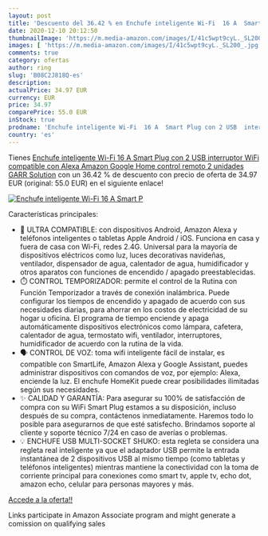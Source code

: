 ```yaml
---
layout: post
title: 'Descuento del 36.42 % en Enchufe inteligente Wi-Fi  16 A  Smart P'
date: 2020-12-10 20:12:50
thumbnailImage: 'https://m.media-amazon.com/images/I/41c5wpt9cyL._SL200_.jpg'
images: [ 'https://m.media-amazon.com/images/I/41c5wpt9cyL._SL200_.jpg' ]
comments: true
category: ofertas
author: ring
slug: 'B08C2J818Q-es'
description:
actualPrice: 34.97 EUR
currency: EUR
price: 34.97
comparePrice: 55.0 EUR
inStock: true
prodname: 'Enchufe inteligente Wi-Fi  16 A  Smart Plug con 2 USB  interruptor WiFi  compatible con Alexa Amazon  Google Home  control remoto  2 unidades  GARR Solution'
country: 'es'
---
```


Tienes [Enchufe inteligente Wi-Fi  16 A  Smart Plug con 2 USB  interruptor WiFi  compatible con Alexa Amazon  Google Home  control remoto  2 unidades  GARR Solution](https://www.amazon.es/dp/B08C2J818Q/?tag=tolees-21) con un 36.42 % de descuento con precio de oferta de 34.97 EUR (original: 55.0 EUR) en el siguiente enlace!

[![Enchufe inteligente Wi-Fi  16 A  Smart P](https://m.media-amazon.com/images/I/41c5wpt9cyL._SL200_.jpg)](https://www.amazon.es/dp/B08C2J818Q/?tag=tolees-21)

Características principales:

- 🔌 ULTRA COMPATIBLE: con dispositivos Android, Amazon Alexa y teléfonos inteligentes o tabletas Apple Android / iOS. Funciona en casa y fuera de casa con Wi-Fi, redes 2.4G. Universal para la mayoría de dispositivos eléctricos como luz, luces decorativas navideñas, ventilador, dispensador de agua, calentador de agua, humidificador y otros aparatos con funciones de encendido / apagado preestablecidas.
- ⏱️ CONTROL TEMPORIZADOR: permite el control de la Rutina con Función Temporizador a través de conexión inalámbrica. Puede configurar los tiempos de encendido y apagado de acuerdo con sus necesidades diarias, para ahorrar en los costos de electricidad de su hogar u oficina. El programa de tiempo enciende y apaga automáticamente dispositivos electrónicos como lámpara, cafetera, calentador de agua, termostato wifi, ventilador, interruptores, humidificador de acuerdo con la rutina de la vida.
- 🗣️ CONTROL DE VOZ: toma wifi inteligente fácil de instalar, es compatible con SmartLife, Amazon Alexa y Google Assistant, puedes administrar dispositivos con comandos de voz, por ejemplo: Alexa, enciende la luz. El enchufe HomeKit puede crear posibilidades ilimitadas según sus necesidades.
- ✨ CALIDAD Y GARANTÍA: Para asegurar su 100% de satisfacción de compra con su WiFi Smart Plug estamos a su disposición, incluso después de su compra, contáctenos inmediatamente. Haremos todo lo posible para asegurarnos de que esté satisfecho. Brindamos soporte al cliente y soporte técnico 7/24 en caso de averías o problemas.
- 💡 ENCHUFE USB MULTI-SOCKET SHUKO: esta regleta se considera una regleta real inteligente ya que el adaptador USB permite la entrada instantánea de 2 dispositivos USB al mismo tiempo (como tabletas y teléfonos inteligentes) mientras mantiene la conectividad con la toma de corriente principal para conexiones como smart tv, apple tv, echo dot, amazon echo, celular para personas mayores y más.

[Accede a la oferta!!](https://www.amazon.es/dp/B08C2J818Q/?tag=tolees-21)

Links participate in Amazon Associate program and might generate a comission on qualifying sales


